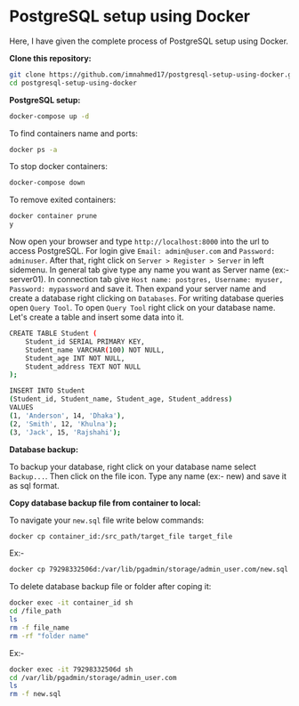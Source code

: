 # PostgreSQL setup using Docker

Here, I have given the complete process of PostgreSQL setup using Docker.

**Clone this repository:**
```bash
git clone https://github.com/imnahmed17/postgresql-setup-using-docker.git
cd postgresql-setup-using-docker
```

**PostgreSQL setup:**
```bash
docker-compose up -d
```
To find containers name and ports:
```bash
docker ps -a
```
To stop docker containers:
```bash
docker-compose down
```
To remove exited containers:
```bash
docker container prune
y
```
Now open your browser and type `http://localhost:8000` into the url to access PostgreSQL. For login give `Email: admin@user.com` and `Password: adminuser`. After that, right click on `Server > Register > Server` in left sidemenu. In general tab give type any name you want as Server name (ex:- server01). In connection tab give `Host name: postgres, Username: myuser, Password: mypassword` and save it. Then expand your server name and create a database right clicking on `Databases`. For writing database queries open `Query Tool`. To open `Query Tool` right click on your database name. Let's create a table and insert some data into it.
```bash
CREATE TABLE Student (  
    Student_id SERIAL PRIMARY KEY,  
    Student_name VARCHAR(100) NOT NULL,
    Student_age INT NOT NULL,
	Student_address TEXT NOT NULL
);

INSERT INTO Student 
(Student_id, Student_name, Student_age, Student_address)
VALUES  
(1, 'Anderson', 14, 'Dhaka'),
(2, 'Smith', 12, 'Khulna');
(3, 'Jack', 15, 'Rajshahi');
```

**Database backup:**

To backup your database, right click on your database name select `Backup...`. Then click on the file icon. Type any name (ex:- new) and save it as sql format.

**Copy database backup file from container to local:**

To navigate your `new.sql` file write below commands:
```bash
docker cp container_id:/src_path/target_file target_file
```
Ex:-
```bash
docker cp 79298332506d:/var/lib/pgadmin/storage/admin_user.com/new.sql new.sql
```
To delete database backup file or folder after coping it:
```bash
docker exec -it container_id sh
cd /file_path
ls
rm -f file_name
rm -rf "folder name"
```
Ex:-
```bash
docker exec -it 79298332506d sh
cd /var/lib/pgadmin/storage/admin_user.com
ls
rm -f new.sql
```